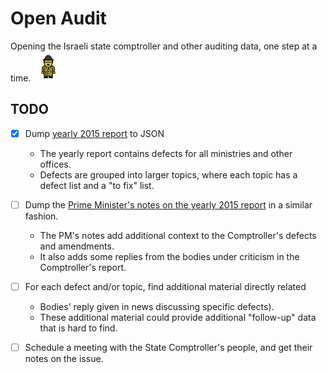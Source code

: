 # Open Audit

Opening the Israeli state comptroller and other auditing data, one step at a time. ![Inspector][inspector image]

## TODO

- [x] Dump [yearly 2015 report][66a] to JSON
  - The yearly report contains defects for all ministries and other offices.
  - Defects are grouped into larger topics, where each topic has a defect list and a "to fix" list.
- [ ] Dump the [Prime Minister's notes on the yearly 2015 report][pm notes] in a similar fashion.
  - The PM's notes add additional context to the Comptroller's defects and amendments.
  - It also adds some replies from the bodies under criticism in the Comptroller's report.
- [ ] For each defect and/or topic, find additional material directly related
  - Bodies' reply given in news discussing specific defects).
  - These additional material could provide additional "follow-up" data that is hard to find.
- [ ] Schedule a meeting with the State Comptroller's people, and get their notes on the issue.


[inspector image]: inspector.png

[66a]: http://www.mevaker.gov.il/he/Reports/Pages/358.aspx
[pm notes]: http://www.pmo.gov.il/BikoretHamedina/files/hearot_66a.pdf
